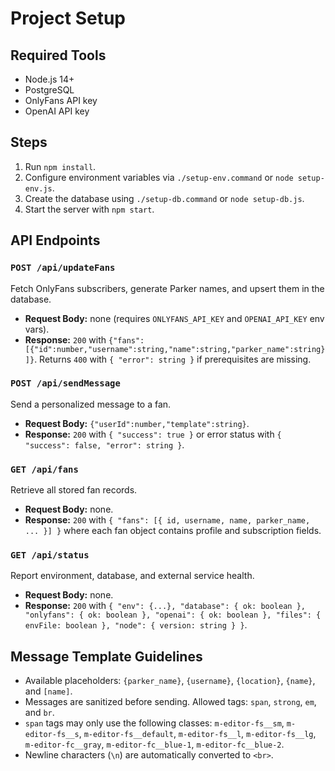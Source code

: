 # Project Setup

## Required Tools
- Node.js 14+
- PostgreSQL
- OnlyFans API key
- OpenAI API key

## Steps
1. Run `npm install`.
2. Configure environment variables via `./setup-env.command` or `node setup-env.js`.
3. Create the database using `./setup-db.command` or `node setup-db.js`.
4. Start the server with `npm start`.

## API Endpoints

### `POST /api/updateFans`
Fetch OnlyFans subscribers, generate Parker names, and upsert them in the database.
- **Request Body:** none (requires `ONLYFANS_API_KEY` and `OPENAI_API_KEY` env vars).
- **Response:** `200` with `{"fans":[{"id":number,"username":string,"name":string,"parker_name":string}]}`.
  Returns `400` with `{ "error": string }` if prerequisites are missing.

### `POST /api/sendMessage`
Send a personalized message to a fan.
- **Request Body:** `{"userId":number,"template":string}`.
- **Response:** `200` with `{ "success": true }` or error status with `{ "success": false, "error": string }`.

### `GET /api/fans`
Retrieve all stored fan records.
- **Request Body:** none.
- **Response:** `200` with `{ "fans": [{ id, username, name, parker_name, ... }] }` where each fan object contains profile and subscription fields.

### `GET /api/status`
Report environment, database, and external service health.
- **Request Body:** none.
- **Response:** `200` with `{ "env": {...}, "database": { ok: boolean }, "onlyfans": { ok: boolean }, "openai": { ok: boolean }, "files": { envFile: boolean }, "node": { version: string } }`.

## Message Template Guidelines

- Available placeholders: `{parker_name}`, `{username}`, `{location}`, `{name}`, and `[name]`.
- Messages are sanitized before sending. Allowed tags: `span`, `strong`, `em`, and `br`.
- `span` tags may only use the following classes: `m-editor-fs__sm`, `m-editor-fs__s`, `m-editor-fs__default`, `m-editor-fs__l`, `m-editor-fs__lg`, `m-editor-fc__gray`, `m-editor-fc__blue-1`, `m-editor-fc__blue-2`.
- Newline characters (`\n`) are automatically converted to `<br>`.
